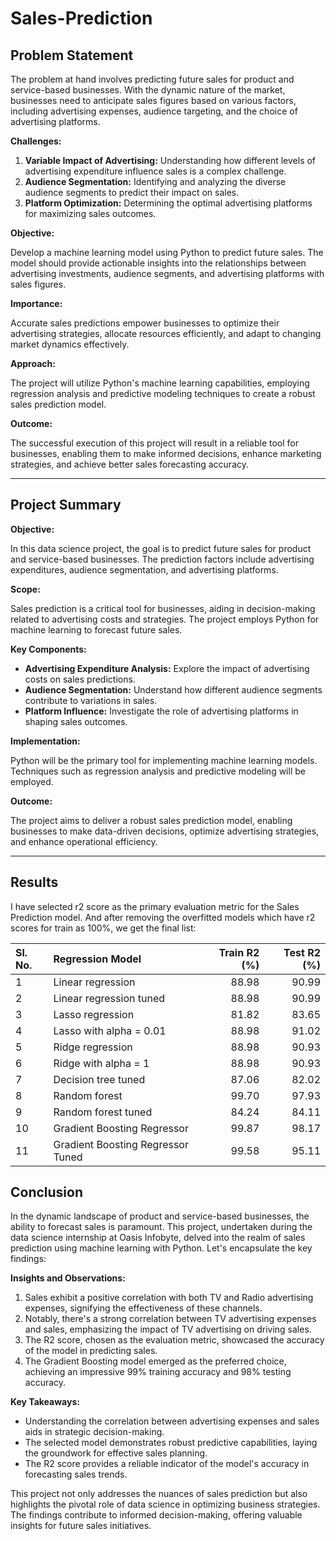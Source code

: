 # Sales-Prediction

## Problem Statement

The problem at hand involves predicting future sales for product and service-based businesses. With the dynamic nature of the market, businesses need to anticipate sales figures based on various factors, including advertising expenses, audience targeting, and the choice of advertising platforms.

**Challenges:**

1. **Variable Impact of Advertising:** Understanding how different levels of advertising expenditure influence sales is a complex challenge.
2. **Audience Segmentation:** Identifying and analyzing the diverse audience segments to predict their impact on sales.
3. **Platform Optimization:** Determining the optimal advertising platforms for maximizing sales outcomes.

**Objective:**

Develop a machine learning model using Python to predict future sales. The model should provide actionable insights into the relationships between advertising investments, audience segments, and advertising platforms with sales figures.

**Importance:**

Accurate sales predictions empower businesses to optimize their advertising strategies, allocate resources efficiently, and adapt to changing market dynamics effectively.

**Approach:**

The project will utilize Python's machine learning capabilities, employing regression analysis and predictive modeling techniques to create a robust sales prediction model.

**Outcome:**

The successful execution of this project will result in a reliable tool for businesses, enabling them to make informed decisions, enhance marketing strategies, and achieve better sales forecasting accuracy.

---

## Project Summary

**Objective:**

In this data science project, the goal is to predict future sales for product and service-based businesses. The prediction factors include advertising expenditures, audience segmentation, and advertising platforms.

**Scope:**

Sales prediction is a critical tool for businesses, aiding in decision-making related to advertising costs and strategies. The project employs Python for machine learning to forecast future sales.

**Key Components:**

- **Advertising Expenditure Analysis:** Explore the impact of advertising costs on sales predictions.
- **Audience Segmentation:** Understand how different audience segments contribute to variations in sales.
- **Platform Influence:** Investigate the role of advertising platforms in shaping sales outcomes.

**Implementation:**

Python will be the primary tool for implementing machine learning models. Techniques such as regression analysis and predictive modeling will be employed.

**Outcome:**

The project aims to deliver a robust sales prediction model, enabling businesses to make data-driven decisions, optimize advertising strategies, and enhance operational efficiency.

---

## Results

I have selected r2 score as the primary evaluation metric for the Sales Prediction model. And after removing the overfitted models which have r2 scores for train as 100%, we get the final list:

| Sl. No. | Regression Model      |   Train R2 (%) |   Test R2 (%) |
|:--------|:--------------------------|---------------:|--------------:|
|    1    | Linear regression       |       88.98  |      90.99 |
|    2    | Linear regression tuned       |       88.98  |      90.99 |
|    3    | Lasso regression               |       81.82 |      83.65 |
|    4    | Lasso with alpha = 0.01         |       88.98 |      91.02 |
|    5    | Ridge regression         |       88.98 |      90.93 |
|    6    | Ridge with alpha = 1         |       88.98 |      90.93 |
|    7    | Decision tree tuned         |       87.06 |      82.02 |
|    8    | Random forest         |       99.70 |      97.93 |
|    9    | Random forest tuned         |       84.24 |      84.11 |
|    10    | Gradient Boosting Regressor         |       99.87 |      98.17 |
|    11    | Gradient Boosting Regressor Tuned         |       99.58 |      95.11 |

## Conclusion

In the dynamic landscape of product and service-based businesses, the ability to forecast sales is paramount. This project, undertaken during the data science internship at Oasis Infobyte, delved into the realm of sales prediction using machine learning with Python. Let's encapsulate the key findings:

**Insights and Observations:**

1. Sales exhibit a positive correlation with both TV and Radio advertising expenses, signifying the effectiveness of these channels.
2. Notably, there's a strong correlation between TV advertising expenses and sales, emphasizing the impact of TV advertising on driving sales.
3. The R2 score, chosen as the evaluation metric, showcased the accuracy of the model in predicting sales.
4. The Gradient Boosting model emerged as the preferred choice, achieving an impressive 99% training accuracy and 98% testing accuracy.

**Key Takeaways:**

- Understanding the correlation between advertising expenses and sales aids in strategic decision-making.
- The selected model demonstrates robust predictive capabilities, laying the groundwork for effective sales planning.
- The R2 score provides a reliable indicator of the model's accuracy in forecasting sales trends.

This project not only addresses the nuances of sales prediction but also highlights the pivotal role of data science in optimizing business strategies. The findings contribute to informed decision-making, offering valuable insights for future sales initiatives.
